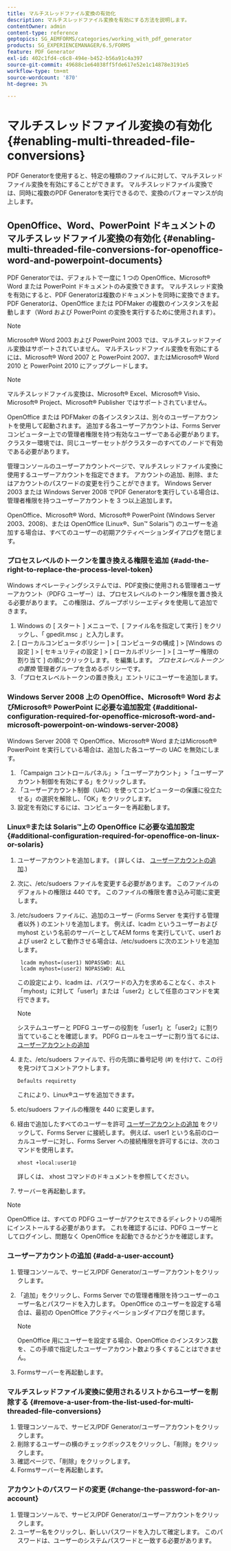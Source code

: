 ```yaml
---
title: マルチスレッドファイル変換の有効化
description: マルチスレッドファイル変換を有効にする方法を説明します。
contentOwner: admin
content-type: reference
geptopics: SG_AEMFORMS/categories/working_with_pdf_generator
products: SG_EXPERIENCEMANAGER/6.5/FORMS
feature: PDF Generator
exl-id: 402c1fd4-c6c8-494e-b452-b56a91c4a397
source-git-commit: 49688c1e64038ff5fde617e52e1c14878e3191e5
workflow-type: tm+mt
source-wordcount: '870'
ht-degree: 3%

---
```


# マルチスレッドファイル変換の有効化 {#enabling-multi-threaded-file-conversions}

PDF Generatorを使用すると、特定の種類のファイルに対して、マルチスレッドファイル変換を有効にすることができます。 マルチスレッドファイル変換では、同時に複数のPDF Generatorを実行できるので、変換のパフォーマンスが向上します。

## OpenOffice、Word、PowerPoint ドキュメントのマルチスレッドファイル変換の有効化 {#enabling-multi-threaded-file-conversions-for-openoffice-word-and-powerpoint-documents}

PDF Generatorでは、デフォルトで一度に 1 つの OpenOffice、Microsoft® Word または PowerPoint ドキュメントのみ変換できます。 マルチスレッド変換を有効にすると、PDF Generatorは複数のドキュメントを同時に変換できます。 PDF Generatorは、OpenOffice または PDFMaker の複数のインスタンスを起動します（Word および PowerPoint の変換を実行するために使用されます）。

>[!NOTE]
>
>Microsoft® Word 2003 および PowerPoint 2003 では、マルチスレッドファイル変換はサポートされていません。 マルチスレッドファイル変換を有効にするには、Microsoft® Word 2007 と PowerPoint 2007、またはMicrosoft® Word 2010 と PowerPoint 2010 にアップグレードします。

>[!NOTE]
>
マルチスレッドファイル変換は、Microsoft® Excel、Microsoft® Visio、Microsoft® Project、Microsoft® Publisher ではサポートされていません。

OpenOffice または PDFMaker の各インスタンスは、別々のユーザーアカウントを使用して起動されます。 追加する各ユーザーアカウントは、Forms Server コンピューター上での管理者権限を持つ有効なユーザーである必要があります。 クラスター環境では、同じユーザーセットがクラスターのすべてのノードで有効である必要があります。

管理コンソールのユーザーアカウントページで、マルチスレッドファイル変換に使用するユーザーアカウントを指定できます。 アカウントの追加、削除、またはアカウントのパスワードの変更を行うことができます。 Windows Server 2003 または Windows Server 2008 でPDF Generatorを実行している場合は、管理者権限を持つユーザーアカウントを 3 つ以上追加します。

OpenOffice、Microsoft® Word、Microsoft® PowerPoint (Windows Server 2003、2008)、または OpenOffice (Linux®、Sun™ Solaris™) のユーザーを追加する場合は、すべてのユーザーの初期アクティベーションダイアログを閉じます。

### プロセスレベルのトークンを置き換える権限を追加 {#add-the-right-to-replace-the-process-level-token}

Windows オペレーティングシステムでは、PDF変換に使用される管理者ユーザーアカウント（PDFG ユーザー）は、プロセスレベルのトークン権限を置き換える必要があります。 この権限は、グループポリシーエディタを使用して追加できます。

1. Windows の [ スタート ] メニューで、[ ファイル名を指定して実行 ] をクリックし、「 gpedit.msc 」と入力します。
1. [ ローカルコンピュータポリシー ] > [ コンピュータの構成 ] > [Windows の設定 ] > [ セキュリティの設定 ] > [ ローカルポリシー ] > [ ユーザー権限の割り当て ] の順にクリックします。 を編集します。 *プロセスレベルトークンの置換* 管理者グループを含めるポリシーです。
1. 「プロセスレベルトークンの置き換え」エントリにユーザーを追加します。

### Windows Server 2008 上の OpenOffice、Microsoft® Word およびMicrosoft® PowerPoint に必要な追加設定 {#additional-configuration-required-for-openoffice-microsoft-word-and-microsoft-powerpoint-on-windows-server-2008}

Windows Server 2008 で OpenOffice、Microsoft® Word またはMicrosoft® PowerPoint を実行している場合は、追加した各ユーザーの UAC を無効にします。

1. 「Campaign コントロールパネル」>「ユーザーアカウント」>「ユーザーアカウント制御を有効にする」をクリックします。
1. 「ユーザーアカウント制御（UAC）を使ってコンピューターの保護に役立たせる」の選択を解除し、「OK」をクリックします。
1. 設定を有効にするには、コンピューターを再起動します。

### Linux®または Solaris™上の OpenOffice に必要な追加設定 {#additional-configuration-required-for-openoffice-on-linux-or-solaris}

1. ユーザーアカウントを追加します。 ( 詳しくは、 [ユーザーアカウントの追加](enabling-multi-threaded-file-conversions.md#add-a-user-account).)
1. 次に、/etc/sudoers ファイルを変更する必要があります。 このファイルのデフォルトの権限は 440 です。 このファイルの権限を書き込み可能に変更します。
1. /etc/sudoers ファイルに、追加のユーザー (Forms Server を実行する管理者以外 ) のエントリを追加します。 例えば、lcadm というユーザーおよび myhost という名前のサーバーとしてAEM forms を実行していて、user1 および user2 として動作させる場合は、/etc/sudoers に次のエントリを追加します。

   ```shell
    lcadm myhost=(user1) NOPASSWD: ALL
    lcadm myhost=(user2) NOPASSWD: ALL
   ```

   この設定により、lcadm は、パスワードの入力を求めることなく、ホスト「myhost」に対して「user1」または「user2」として任意のコマンドを実行できます。

   >[!NOTE]
   >
   システムユーザーと PDFG ユーザーの役割を「user1」と「user2」に割り当てていることを確認します。 PDFG ロールをユーザーに割り当てるには、 [ユーザーアカウントの追加](enabling-multi-threaded-file-conversions.md#add-a-user-account)

1. また、/etc/sudoers ファイルで、行の先頭に番号記号 (#) を付けて、この行を見つけてコメントアウトします。

   ```shell
   Defaults requiretty
   ```

   これにより、Linux®ユーザを追加できます。

1. etc/sudoers ファイルの権限を 440 に変更します。
1. 経由で追加したすべてのユーザーを許可 [ユーザーアカウントの追加](enabling-multi-threaded-file-conversions.md#add-a-user-account) をクリックして、Forms Server に接続します。 例えば、user1 という名前のローカルユーザーに対し、Forms Server への接続権限を許可するには、次のコマンドを使用します。

   `xhost +local:user1@`

   詳しくは、 xhost コマンドのドキュメントを参照してください。

1. サーバーを再起動します。

>[!NOTE]
>
OpenOffice は、すべての PDFG ユーザーがアクセスできるディレクトリの場所にインストールする必要があります。 これを確認するには、PDFG ユーザーとしてログインし、問題なく OpenOffice を起動できるかどうかを確認します。

### ユーザーアカウントの追加 {#add-a-user-account}

1. 管理コンソールで、サービス/PDF Generator/ユーザーアカウントをクリックします。
1. 「追加」をクリックし、Forms Server での管理者権限を持つユーザーのユーザー名とパスワードを入力します。 OpenOffice のユーザーを設定する場合は、最初の OpenOffice アクティベーションダイアログを閉じます。

   >[!NOTE]
   >
   OpenOffice 用にユーザーを設定する場合、OpenOffice のインスタンス数を、この手順で指定したユーザーアカウント数より多くすることはできません。

1. Formsサーバーを再起動します。

### マルチスレッドファイル変換に使用されるリストからユーザーを削除する {#remove-a-user-from-the-list-used-for-multi-threaded-file-conversions}

1. 管理コンソールで、サービス/PDF Generator/ユーザーアカウントをクリックします。
1. 削除するユーザーの横のチェックボックスをクリックし、「削除」をクリックします。
1. 確認ページで、「削除」をクリックします。
1. Formsサーバーを再起動します。

### アカウントのパスワードの変更 {#change-the-password-for-an-account}

1. 管理コンソールで、サービス/PDF Generator/ユーザーアカウントをクリックします。
1. ユーザー名をクリックし、新しいパスワードを入力して確定します。 このパスワードは、ユーザーのシステムパスワードと一致する必要があります。
